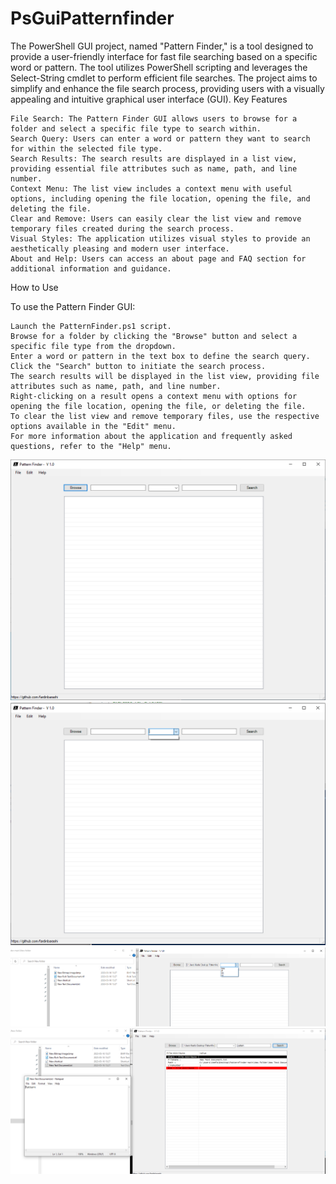 # PsGuiPatternfinder
The PowerShell GUI project, named "Pattern Finder," is a tool designed to provide a user-friendly interface for fast file searching based on a specific word or pattern. The tool utilizes PowerShell scripting and leverages the Select-String cmdlet to perform efficient file searches. The project aims to simplify and enhance the file search process, providing users with a visually appealing and intuitive graphical user interface (GUI).
Key Features

    File Search: The Pattern Finder GUI allows users to browse for a folder and select a specific file type to search within.
    Search Query: Users can enter a word or pattern they want to search for within the selected file type.
    Search Results: The search results are displayed in a list view, providing essential file attributes such as name, path, and line number.
    Context Menu: The list view includes a context menu with useful options, including opening the file location, opening the file, and deleting the file.
    Clear and Remove: Users can easily clear the list view and remove temporary files created during the search process.
    Visual Styles: The application utilizes visual styles to provide an aesthetically pleasing and modern user interface.
    About and Help: Users can access an about page and FAQ section for additional information and guidance.


How to Use

To use the Pattern Finder GUI:

    Launch the PatternFinder.ps1 script.
    Browse for a folder by clicking the "Browse" button and select a specific file type from the dropdown.
    Enter a word or pattern in the text box to define the search query.
    Click the "Search" button to initiate the search process.
    The search results will be displayed in the list view, providing file attributes such as name, path, and line number.
    Right-clicking on a result opens a context menu with options for opening the file location, opening the file, or deleting the file.
    To clear the list view and remove temporary files, use the respective options available in the "Edit" menu.
    For more information about the application and frequently asked questions, refer to the "Help" menu.

![Image 1](https://github.com/fardinbarashi/PsGuiPatternfinder/raw/main/Gui1.PNG)
![Image 2](https://github.com/fardinbarashi/PsGuiPatternfinder/raw/main/Gui2.PNG)
![Image 3](https://github.com/fardinbarashi/PsGuiPatternfinder/raw/main/Gui3.PNG)
![Image 4](https://github.com/fardinbarashi/PsGuiPatternfinder/raw/main/Gui5.PNG)


